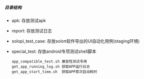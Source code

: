 ##### 目录结构
- apk: 存放测试apk
- report: 存放测试日志
- solopi_test_case: 存放soloπ软件导出的UI自动化用例(staging环境)
- special_test: 存放android专项测试shell脚本
      
      app_compatible_test.sh 兼容性测试专用
      get_app_running_log.sh 获取APP运行日志
      get_app_start_time.sh  获取APP首次启动耗时
